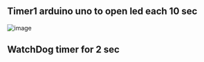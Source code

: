 ## Timer1 arduino uno to open led each 10 sec
![image](https://github.com/user-attachments/assets/f7007e95-307d-4597-9428-c2c3cba3dc34)

## WatchDog timer for 2 sec
